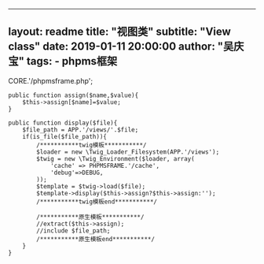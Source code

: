 
---
layout:     readme
title:      "视图类"
subtitle:   "View class"
date:       2019-01-11 20:00:00
author:     "吴庆宝"
tags:
    - phpms框架
---

CORE.'/phpmsframe.php';

```
public function assign($name,$value){
	$this->assign[$name]=$value;
}

public function display($file){
	$file_path = APP.'/views/'.$file;
	if(is_file($file_path)){	
		/***********twig模板***********/
		$loader = new \Twig_Loader_Filesystem(APP.'/views');
		$twig = new \Twig_Environment($loader, array(
		    'cache' => PHPMSFRAME.'/cache',
		    'debug'=>DEBUG,
		));						
		$template = $twig->load($file);			
		$template->display($this->assign?$this->assign:'');
		/***********twig模板end***********/

		/***********原生模板***********/
		//extract($this->assign);
		//include $file_path;
		/***********原生模板end***********/
	}
}
```	